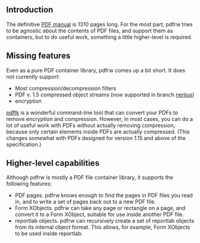 ## Introduction ##

The definitive [PDF manual](http://www.adobe.com/devnet/acrobat/pdfs/pdf_reference_1-7.pdf) is 1310 pages long.  For the most part, pdfrw tries to be agnostic about the contents of PDF files, and support them as containers, but to do useful work, something a little higher-level is required.

## Missing features ##

Even as a pure PDF container library, pdfrw comes up a bit short.
It does not currently support:

  * Most compression/decompression filters
  * PDF v. 1.5 compressed object streams (now supported in branch [nerijus](http://code.google.com/p/pdfrw/source/browse/#svn%2Fbranches%2Fnerijus))
  * encryption

[pdftk](http://www.accesspdf.com/pdftk/) is a wonderful command-line tool that can convert your PDFs to remove encryption and compression.  However, in most cases, you can do a lot of useful work with PDFs without actually removing compression, because only certain elements inside PDFs are actually compressed.  (This changes somewhat with PDFs designed for version 1.15 and above of the specification.)

## Higher-level capabilities ##

Although pdfrw is mostly a PDF file container library, it supports the following features:

  * PDF pages.  pdfrw knows enough to find the pages in PDF files you read in, and to write a set of pages back out to a new PDF file.
  * Form XObjects.  pdfrw can take any page or rectangle on a page, and convert it to a Form XObject, suitable for use inside another PDF file.
  * reportlab objects.  pdfrw can recursively create a set of reportlab objects from its internal object format.  This allows, for example, Form XObjects to be used inside reportlab.